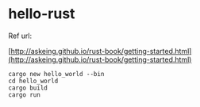 # hello-rust

Ref url:

[http://askeing.github.io/rust-book/getting-started.html](http://askeing.github.io/rust-book/getting-started.html)

```
cargo new hello_world --bin
cd hello_world
cargo build
cargo run
```
